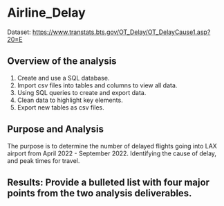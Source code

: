 # Airline_Delay

Dataset: https://www.transtats.bts.gov/OT_Delay/OT_DelayCause1.asp?20=E 

## Overview of the analysis

1.	Create and use a SQL database.
2.	Import csv files into tables and columns to view all data.
3.	Using SQL queries to create and export data. 
4.	Clean data to highlight key elements. 
5.	Export new tables as csv files. 


## Purpose and Analysis

  The purpose is to determine the number of delayed flights going into LAX airport from April 2022 - September 2022. Identifying the cause of delay, and peak times for travel. 
    

## Results: Provide a bulleted list with four major points from the two analysis deliverables. 

